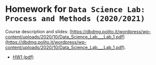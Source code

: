 # Homework for `Data Science Lab: Process and Methods (2020/2021)`

Course description and slides: [https://dbdmg.polito.it/wordpress/wp-content/uploads/2020/10/Data_Science_Lab___Lab_1.pdf](https://dbdmg.polito.it/wordpress/wp-content/uploads/2020/10/Data_Science_Lab___Lab_1.pdf).

- [HW1 (pdf)](https://dbdmg.polito.it/wordpress/wp-content/uploads/2020/10/Data_Science_Lab___Lab_1.pdf)

